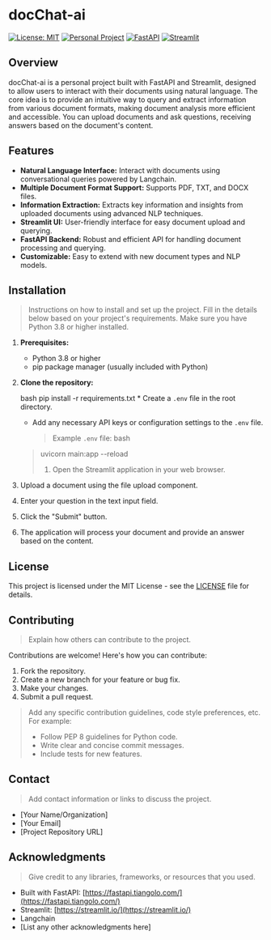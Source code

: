 # docChat-ai


[![License: MIT](https://img.shields.io/badge/License-MIT-yellow.svg)](https://opensource.org/licenses/MIT)
[![Personal Project](https://img.shields.io/badge/Type-Personal-blue.svg)]()
[![FastAPI](https://img.shields.io/badge/Framework-FastAPI-0077B6?style=flat-square&logo=fastapi)](https://fastapi.tiangolo.com/)
[![Streamlit](https://img.shields.io/badge/UI-Streamlit-FF4B4B?style=flat-square&logo=streamlit)](https://streamlit.io/)

## Overview

docChat-ai is a personal project built with FastAPI and Streamlit, designed to allow users to interact with their documents using natural language.  The core idea is to provide an intuitive way to query and extract information from various document formats, making document analysis more efficient and accessible. You can upload documents and ask questions, receiving answers based on the document's content.

## Features

*   **Natural Language Interface:** Interact with documents using conversational queries powered by Langchain.
*   **Multiple Document Format Support:** Supports PDF, TXT, and DOCX files.
*   **Information Extraction:** Extracts key information and insights from uploaded documents using advanced NLP techniques.
*   **Streamlit UI:** User-friendly interface for easy document upload and querying.
*   **FastAPI Backend:** Robust and efficient API for handling document processing and querying.
*   **Customizable:** Easy to extend with new document types and NLP models.

## Installation

> Instructions on how to install and set up the project.  Fill in the details below based on your project's requirements.  Make sure you have Python 3.8 or higher installed.

1.  **Prerequisites:**
    *   Python 3.8 or higher
    *   pip package manager (usually included with Python)

2.  **Clone the repository:**

    bash
    pip install -r requirements.txt
        *   Create a `.env` file in the root directory.
    *   Add any necessary API keys or configuration settings to the `.env` file.

        > Example `.env` file:
        bash
    > uvicorn main:app --reload
    > 1.  Open the Streamlit application in your web browser.
2.  Upload a document using the file upload component.
3.  Enter your question in the text input field.
4.  Click the "Submit" button.
5.  The application will process your document and provide an answer based on the content.

## License

This project is licensed under the MIT License - see the [LICENSE](LICENSE) file for details.

## Contributing

> Explain how others can contribute to the project.

Contributions are welcome! Here's how you can contribute:

1.  Fork the repository.
2.  Create a new branch for your feature or bug fix.
3.  Make your changes.
4.  Submit a pull request.

> Add any specific contribution guidelines, code style preferences, etc.  For example:
> *   Follow PEP 8 guidelines for Python code.
> *   Write clear and concise commit messages.
> *   Include tests for new features.

## Contact

> Add contact information or links to discuss the project.

*   [Your Name/Organization]
*   [Your Email]
*   [Project Repository URL]

## Acknowledgments

> Give credit to any libraries, frameworks, or resources that you used.

*   Built with FastAPI: [https://fastapi.tiangolo.com/](https://fastapi.tiangolo.com/)
*   Streamlit: [https://streamlit.io/](https://streamlit.io/)
*   Langchain
*   [List any other acknowledgments here]